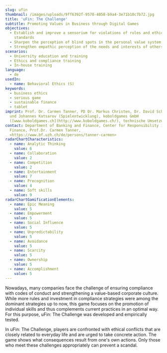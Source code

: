 ```yaml
---
slug: ufin
thumbnail: /images/uploads/9ff6392f-9578-4058-b9a4-3e71b10c7b72.jpg
title: 'uFin: The Challenge'
subtitle: Promoting Values in Business through Digital Games
objectives:
  - Establish and improve a sensorium for violations of rules and ethical
    standards
  - Sharpen the perception of blind spots in the personal value system
  - Strengthen empathic perception of the needs and interests of others
scenarios:
  - University education and training
  - Ethics and compliance training
  - In-house training
language:
  - de
usedIn:
  - name: Behavioral Ethics (S)
keywords:
  - business ethics
  - serious game
  - sustainable finance
  - tablet
imprint: Prof. Dr. Carmen Tanner, PD Dr. Markus Christen, Dr. David Schmocker
  und Johannes Katsarov (Spielentwicklung), koboldgames GmbH
  ([www.koboldgames.ch](http://www.koboldgames.ch/), technische Umsetzung)
contact: Department of Banking and Finance, Center for Responsibility in
  Finance, Prof.Dr. Carmen Tanner,
  <https://www.bf.uzh.ch/de/persons/tanner-carmen>
radarChartCharacteristics:
  - name: Analytic Thinking
    value: 6
  - name: Collaboration
    value: 2
  - name: Competition
    value: 2
  - name: Entertainment
    value: 7
  - name: Precognition
    value: 4
  - name: Soft skills
    value: 9
radarChartGamificationElements:
  - name: Epic Meaning
    value: 5
  - name: Empowerment
    value: 5
  - name: Social Influence
    value: 5
  - name: Unpredictability
    value: 5
  - name: Avoidance
    value: 5
  - name: Scarcity
    value: 5
  - name: Ownership
    value: 5
  - name: Accomplishment
    value: 5
---
```


Nowadays, many companies face the challenge of ensuring compliance with codes of conduct and strengthening a value-based corporate culture. While more rules and investment in compliance strategies were among the dominant strategies up to now, this game focuses on the promotion of individual skills and thus complements current practices in an optimal way. For this purpose, uFin: The Challenge was developed and empirically tested.

In uFin: The Challenge, players are confronted with ethical conflicts that are closely related to everyday life and are urged to take concrete action. The game shows what consequences result from one's own actions. Only those who meet these challenges appropriately can prevent a scandal.
